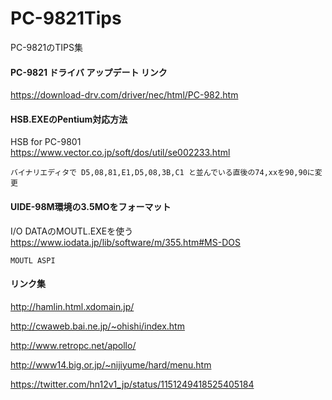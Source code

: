 # PC-9821Tips
PC-9821のTIPS集

#### PC-9821 ドライバ アップデート リンク
https://download-drv.com/driver/nec/html/PC-982.htm

#### HSB.EXEのPentium対応方法
HSB for PC-9801  
https://www.vector.co.jp/soft/dos/util/se002233.html
```
バイナリエディタで D5,08,81,E1,D5,08,3B,C1 と並んでいる直後の74,xxを90,90に変更
```

#### UIDE-98M環境の3.5MOをフォーマット
I/O DATAのMOUTL.EXEを使う  
https://www.iodata.jp/lib/software/m/355.htm#MS-DOS
```
MOUTL ASPI
```

#### リンク集

http://hamlin.html.xdomain.jp/

http://cwaweb.bai.ne.jp/~ohishi/index.htm

http://www.retropc.net/apollo/

http://www14.big.or.jp/~nijiyume/hard/menu.htm

https://twitter.com/hn12v1_jp/status/1151249418525405184
